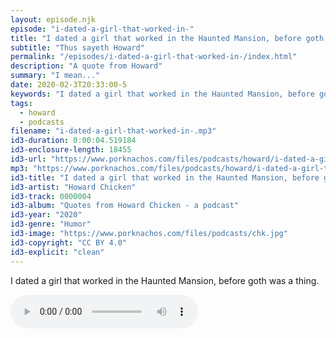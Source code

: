 ```yaml
---
layout: episode.njk
episode: "i-dated-a-girl-that-worked-in-"
title: "I dated a girl that worked in the Haunted Mansion, before goth was a thing."
subtitle: "Thus sayeth Howard"
permalink: "/episodes/i-dated-a-girl-that-worked-in-/index.html"
description: "A quote from Howard"
summary: "I mean..."
date: 2020-02-3T20:33:00-5
keywords: "I dated a girl that worked in the Haunted Mansion, before goth was a thing."
tags:
  - howard
  - podcasts
filename: "i-dated-a-girl-that-worked-in-.mp3"
id3-duration: 0:00:04.519184
id3-enclosure-length: 18455
id3-url: "https://www.porknachos.com/files/podcasts/howard/i-dated-a-girl-that-worked-in-.mp3"
mp3: "https://www.porknachos.com/files/podcasts/howard/i-dated-a-girl-that-worked-in-.mp3"
id3-title: "I dated a girl that worked in the Haunted Mansion, before goth was a thing."
id3-artist: "Howard Chicken"
id3-track: 0000004
id3-album: "Quotes from Howard Chicken - a podcast"
id3-year: "2020"
id3-genre: "Humor"
id3-image: "https://www.porknachos.com/files/podcasts/chk.jpg"
id3-copyright: "CC BY 4.0"
id3-explicit: "clean"
---
```

I dated a girl that worked in the Haunted Mansion, before goth was a thing.

<audio controls>
  <source src="https://www.porknachos.com/files/podcasts/howard/i-dated-a-girl-that-worked-in-.mp3">
</audio>
